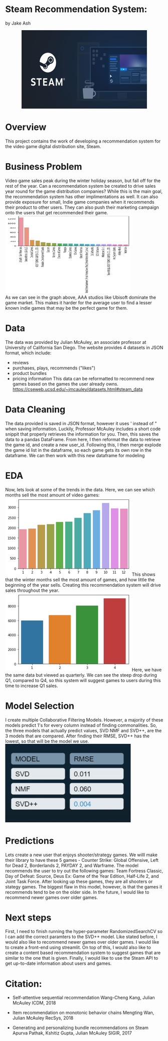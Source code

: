 # Steam Recommendation System:

by Jake Ash

<p align="center"><img src="images/steam_pic.jpeg" width="400" height="250" /></p>

# Overview
This project contains the work of developing a recommendation system for the video game digital distribution site, Steam.

# Business Problem
Video game sales peak during the winter holiday season, but fall off for the rest of the year. Can a recommendation system be created to drive sales year round for the game distribution companies? 
While this is the main goal, the recommendation system has other implimentations as well. It can also provide exposure for small, Indie game companies when it recommends their product to other users. They can also push their marketing campaign onto the users that get recommended their game.
<br />
<img src="images/publishers.png" width="400" height="250" /><br/>
As we can see in the graph above, AAA studios like Ubisoft dominate the game market. This makes it harder for the average user to find a lesser known indie games that may be the perfect game for them.
# Data
The data was provided by Julian McAuley, an associate professor at University of California San Diego. The website provides 4 datasets in JSON format, which include:
* reviews
* purchases, plays, recommends ("likes")
* product bundles
* pricing information
This data can be reformatted to recommend new games based on the games the user already owns.
https://cseweb.ucsd.edu/~jmcauley/datasets.html#steam_data

# Data Cleaning
The data provided is saved in JSON format, however it uses ' instead of " when saving information. Luckily, Professor McAuley includes a short code snippit that properly retrieves the information for you. Then, this saves the data to a pandas DataFrame. From here, I then reformat the data to retrieve the game id, and create a new user_id. Following this, I then merge explode the game id list in the dataframe, so each game gets its own row in the dataframe. We can then work with this new dataframe for modeling

# EDA
Now, lets look at some of the trends in the data. Here, we can see which months sell the most amount of video games:
<br />
<img src="images/months.png" width="400" height="250" />
This shows that the winter months sell the most amount of games, and how little the beginning of the year sells. Creating this recommendation system will drive sales throughout the year.
<br />
<img src="images/quarter.png" width="400" height="250" />
Here, we have the same data but viewed as quarterly. We can see the steep drop during Q1, compared to Q4, so this system will suggest games to users during this time to increase Q1 sales.
# Model Selection

I create multiple Collaborative Filtering Models. However, a majority of these models predict 1's for every column instead of finding commonalities. So, the three models that actually predict values, SVD NMF and SVD++, are the 3 models that are compared. After finding their RMSE, SVD++ has the lowest, so that will be the model we use.
<br />
<img src="images/models.png" width="400" height="250" />


# Predictions

Lets create a new user that enjoys shooter/strategy games. We willl make their library to have these 5 games - Counter Strike: Global Offensive, Left for Dead 2, Borderlands 2, PAYDAY 2, and Warframe. The model recommends the user to try out the following games: Team Fortress Classic, Day of Defeat: Source, Deus Ex: Game of the Year Edition, Half-Life 2, and Joint Task Force. After looking up these games, they are all shooters or stategy games. The biggest flaw in this model, however, is that the games it recommends tend to be on the older side. In the future, I would like to recommend newer games over older games.
 


# Next steps
First, I need to finish running the hyper-parameter RandomizedSearchCV so I can add the correct paramters to the SVD++ model. Like stated before, I would also like to recommend newer games over older games. I would like to create a front-end using streamlit. On top of this, I would also like to create a content based recommendation system to suggest games that are similar to the one that is given. Finally, I would like to use the Steam API to get up-to-date information about users and games.

# Citation:

* Self-attentive sequential recommendation
Wang-Cheng Kang, Julian McAuley
ICDM, 2018

* Item recommendation on monotonic behavior chains
Mengting Wan, Julian McAuley
RecSys, 2018

* Generating and personalizing bundle recommendations on Steam
Apurva Pathak, Kshitiz Gupta, Julian McAuley
SIGIR, 2017